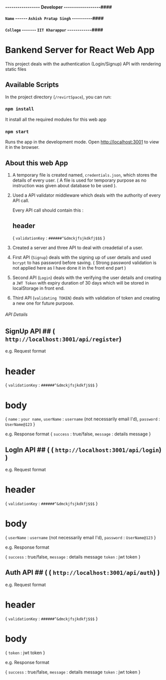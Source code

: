 #### ----------------- Developer ------------------####
#### `Name` ------ `Ashish Pratap Singh` ----------####
#### `College` ------- `IIT Kharappur` ------------####

# Bankend Server for React Web App

This project deals with the authentication (Login/Signup) API with rendering static files

## Available Scripts

In the project directory (`/revirtSpace`), you can run:

### `npm install`

It install all the required modules for this web app

### `npm start`

Runs the app in the development mode.
Open [http://localhost:3001](http://localhost:3000) to view it in the browser.

## About this web App

1. A temporary file is created named, `credentials.json`, which stores the details of every user. ( A file is used for temporary purpose as no instruction was given about database to be used ).

2. Used a API validator middleware which deals with the authority of every API call. 

    Every API call should contain this : 
    ## header 
    {
        `validationKey` : `######^&dmckjfsjkdkfj$$$` 
    }

3. Created a server and three API to deal with creadetial of a user.

4. First API (`Signup`) deals with the signing up of user details and used `bcrypt` to has password before saving. ( Strong password validation is not applied here as I have done it in the front end part ) 

5. Second API (`Login`) deals with the verifying the user details and creating a `JWT Token` with expiry duration of 30 days which will be stored in localStorage in front end.

6. Third API (`validating TOKEN`) deals with validation of token and creating a new one for future purpose.

###### API Details ######

## SignUp API ##  ( `http://localhost:3001/api/register`)

e.g. Request format

# header 
{
    `validationKey` : `######^&dmckjfsjkdkfj$$$` 
}
# body 
{
    `name` : `your name`,
    `userName` : `username` (not necessarily email I'd),
    `password` : `UserName@123`
}

e.g. Response format 
{
    `success` : true/false,
    `message` : details message
}

## LogIn  API ##  ( ( `http://localhost:3001/api/login`) )

e.g. Request format 

# header 
{
    `validationKey` : `######^&dmckjfsjkdkfj$$$` 
}
# body 
{
    `userName` : `username` (not necessarily email I'd),
    `password` : `UserName@123`
}

e.g. Response format 

{
    `success` : true/false,
    `message` : details message
    `token` : jwt token
}

## Auth API ## ( ( `http://localhost:3001/api/auth`) )

e.g. Request format 

# header 
{
    `validationKey` : `######^&dmckjfsjkdkfj$$$` 
}
# body 
{
    `token` : jwt token
}

e.g. Response format 

{
    `success` : true/false,
    `message` : details message
    `token` : jwt token
}
